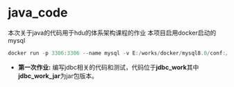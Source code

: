 # java_code

本次关于java的代码用于hdu的体系架构课程的作业
本项目启用docker启动的mysql

```powershell
docker run -p 3306:3306 --name mysql -v E:/works/docker/mysql8.0/conf:/etc/mysql/conf.d -v E:/works/docker/mysql8.0/logs:/var/log/mysql -v E:/works/docker/mysql8.0/data:/var/lib/mysql -e MYSQL_ROOT_PASSWORD=123456 -d mysql:latest --default-authentication-plugin=mysql_native_password
```

- **第一次作业:** 编写jdbc相关的代码和测试，代码位于**jdbc_work**其中**jdbc_work_jar**为jar包版本。

